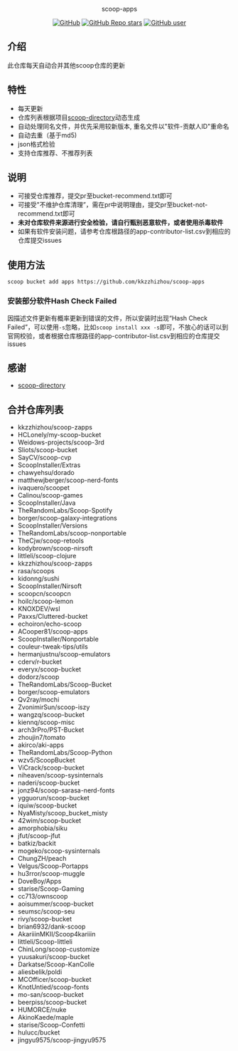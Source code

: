 <p align="center">
  scoop-apps
</p>
<p align="center">
  <a href="https://github.com/kkzzhizhou/scoop-apps"><img alt="GitHub" src="https://img.shields.io/badge/Readme--Style-standard--repository-brightgreen?style=flat-square&color=f83500"/></a>
  <a href="https://github.com/kkzzhizhou/scoop-apps"><img alt="GitHub Repo stars" src="https://img.shields.io/github/stars/kkzzhizhou/scoop-apps?style=flat-square"/></a>
  <a href="https://github.com/kkzzhizhou"><img alt="GitHub user" src="https://img.shields.io/badge/author-kkzzhizhou-brightgreen?style=flat-square"/></a>
</p>


## 介绍

此仓库每天自动合并其他scoop仓库的更新

## 特性

- 每天更新
- 仓库列表根据项目[scoop-directory](https://github.com/rasa/scoop-directory)动态生成
- 自动处理同名文件，并优先采用较新版本, 重名文件以"软件-贡献人ID"重命名
- 自动去重（基于md5)
- json格式检验
- 支持仓库推荐、不推荐列表

## 说明

- 可接受仓库推荐，提交pr至bucket-recommend.txt即可
- 可接受"不维护仓库清理”，需在pr中说明理由，提交pr至bucket-not-recommend.txt即可
- **未对仓库软件来源进行安全检验，请自行甄别恶意软件，或者使用杀毒软件**
- 如果有软件安装问题，请参考仓库根路径的app-contributor-list.csv到相应的仓库提交issues

## 使用方法

```
scoop bucket add apps https://github.com/kkzzhizhou/scoop-apps
```

### 安装部分软件Hash Check Failed



因描述文件更新有概率更新到错误的文件，所以安装时出现“Hash Check Failed”，可以使用`-s`忽略，比如`scoop install xxx -s`即可，不放心的话可以到官网校验，或者根据仓库根路径的app-contributor-list.csv到相应的仓库提交issues

## 感谢

- [scoop-directory](https://github.com/rasa/scoop-directory)

## 合并仓库列表

- kkzzhizhou/scoop-zapps
- HCLonely/my-scoop-bucket
- Weidows-projects/scoop-3rd
- Sliots/scoop-bucket
- SayCV/scoop-cvp
- ScoopInstaller/Extras
- chawyehsu/dorado
- matthewjberger/scoop-nerd-fonts
- ivaquero/scoopet
- Calinou/scoop-games
- ScoopInstaller/Java
- TheRandomLabs/Scoop-Spotify
- borger/scoop-galaxy-integrations
- ScoopInstaller/Versions
- TheRandomLabs/scoop-nonportable
- TheCjw/scoop-retools
- kodybrown/scoop-nirsoft
- littleli/scoop-clojure
- kkzzhizhou/scoop-zapps
- rasa/scoops
- kidonng/sushi
- ScoopInstaller/Nirsoft
- scoopcn/scoopcn
- hoilc/scoop-lemon
- KNOXDEV/wsl
- Paxxs/Cluttered-bucket
- echoiron/echo-scoop
- ACooper81/scoop-apps
- ScoopInstaller/Nonportable
- couleur-tweak-tips/utils
- hermanjustnu/scoop-emulators
- cderv/r-bucket
- everyx/scoop-bucket
- dodorz/scoop
- TheRandomLabs/Scoop-Bucket
- borger/scoop-emulators
- Qv2ray/mochi
- ZvonimirSun/scoop-iszy
- wangzq/scoop-bucket
- kiennq/scoop-misc
- arch3rPro/PST-Bucket
- zhoujin7/tomato
- akirco/aki-apps
- TheRandomLabs/Scoop-Python
- wzv5/ScoopBucket
- ViCrack/scoop-bucket
- niheaven/scoop-sysinternals
- naderi/scoop-bucket
- jonz94/scoop-sarasa-nerd-fonts
- ygguorun/scoop-bucket
- iquiw/scoop-bucket
- NyaMisty/scoop_bucket_misty
- 42wim/scoop-bucket
- amorphobia/siku
- jfut/scoop-jfut
- batkiz/backit
- mogeko/scoop-sysinternals
- ChungZH/peach
- Velgus/Scoop-Portapps
- hu3rror/scoop-muggle
- DoveBoy/Apps
- starise/Scoop-Gaming
- cc713/ownscoop
- aoisummer/scoop-bucket
- seumsc/scoop-seu
- rivy/scoop-bucket
- brian6932/dank-scoop
- AkariiinMKII/Scoop4kariiin
- littleli/Scoop-littleli
- ChinLong/scoop-customize
- yuusakuri/scoop-bucket
- Darkatse/Scoop-KanColle
- aliesbelik/poldi
- MCOfficer/scoop-bucket
- KnotUntied/scoop-fonts
- mo-san/scoop-bucket
- beerpiss/scoop-bucket
- HUMORCE/nuke
- AkinoKaede/maple
- starise/Scoop-Confetti
- hulucc/bucket
- jingyu9575/scoop-jingyu9575
